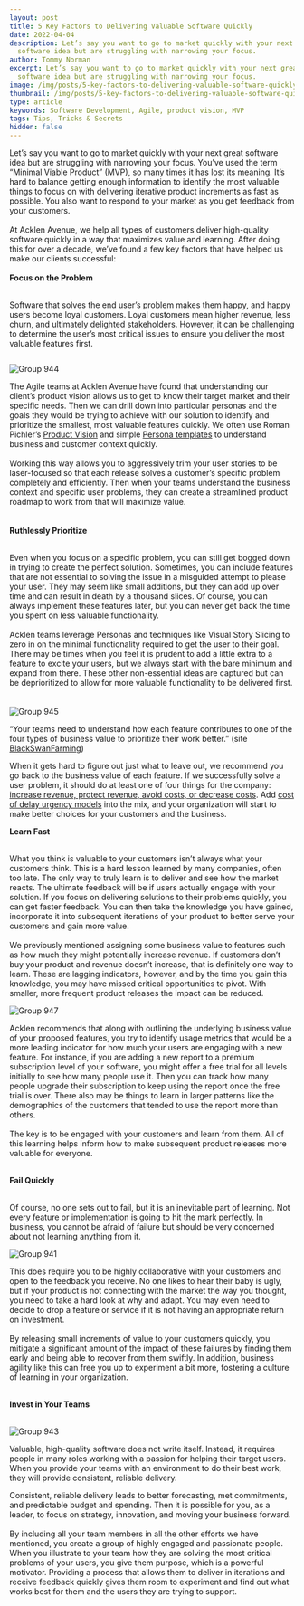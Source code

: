 ```yaml
---
layout: post
title: 5 Key Factors to Delivering Valuable Software Quickly
date: 2022-04-04
description: Let’s say you want to go to market quickly with your next great
  software idea but are struggling with narrowing your focus.
author: Tommy Norman
excerpt: Let’s say you want to go to market quickly with your next great
  software idea but are struggling with narrowing your focus.
image: /img/posts/5-key-factors-to-delivering-valuable-software-quickly-blog.jpg
thumbnail: /img/posts/5-key-factors-to-delivering-valuable-software-quickly-blog.jpg
type: article
keywords: Software Development, Agile, product vision, MVP
tags: Tips, Tricks & Secrets
hidden: false
---
```

Let’s say you want to go to market quickly with your next great software idea but are struggling with narrowing your focus. You’ve used the term “Minimal Viable Product” (MVP), so many times it has lost its meaning. It’s hard to balance getting enough information to identify the most valuable things to focus on with delivering iterative product increments as fast as possible. You also want to respond to your market as you get feedback from your customers.\
\
At Acklen Avenue, we help all types of customers deliver high-quality software quickly in a way that maximizes value and learning. After doing this for over a decade, we’ve found a few key factors that have helped us make our clients successful:\
\
**Focus on the Problem**

\
Software that solves the end user’s problem makes them happy, and happy users become loyal customers. Loyal customers mean higher revenue, less churn, and ultimately delighted stakeholders. However, it can be challenging to determine the user’s most critical issues to ensure you deliver the most valuable features first. 

![]()

![Group 944](https://f.hubspotusercontent20.net/hubfs/2805973/Group%20944.png)

The Agile teams at Acklen Avenue have found that understanding our client’s product vision allows us to get to know their target market and their specific needs. Then we can drill down into particular personas and the goals they would be trying to achieve with our solution to identify and prioritize the smallest, most valuable features quickly. We often use Roman Pichler’s [Product Vision](https://www.romanpichler.com/tools/product-vision-board/) and simple [Persona templates](https://www.romanpichler.com/the-persona-template) to understand business and customer context quickly.\
\
Working this way allows you to aggressively trim your user stories to be laser-focused so that each release solves a customer’s specific problem completely and efficiently. Then when your teams understand the business context and specific user problems, they can create a streamlined product roadmap to work from that will maximize value. \
\
\
**Ruthlessly Prioritize**

\
Even when you focus on a specific problem, you can still get bogged down in trying to create the perfect solution. Sometimes, you can include features that are not essential to solving the issue in a misguided attempt to please your user. They may seem like small additions, but they can add up over time and can result in death by a thousand slices. Of course, you can always implement these features later, but you can never get back the time you spent on less valuable functionality.\
\
Acklen teams leverage Personas and techniques like Visual Story Slicing to zero in on the minimal functionality required to get the user to their goal. There may be times when you feel it is prudent to add a little extra to a feature to excite your users, but we always start with the bare minimum and expand from there. These other non-essential ideas are captured but can be deprioritized to allow for more valuable functionality to be delivered first.\
\
\
![Group 945](https://f.hubspotusercontent20.net/hubfs/2805973/Group%20945.png)

“Your teams need to understand how each feature contributes to one of the four types of business value to prioritize their work better.” (site [BlackSwanFarming](https://blackswanfarming.com/))

When it gets hard to figure out just what to leave out, we recommend you go back to the business value of each feature. If we successfully solve a user problem, it should do at least one of four things for the company: [increase revenue, protect revenue, avoid costs, or decrease costs](https://blackswanfarming.com/understanding-value/). Add [cost of delay urgency models](http://blackswanfarming.com/urgency-profiles/) into the mix, and your organization will start to make better choices for your customers and the business.

**Learn Fast**

\
What you think is valuable to your customers isn’t always what your customers think. This is a hard lesson learned by many companies, often too late. The only way to truly learn is to deliver and see how the market reacts. The ultimate feedback will be if users actually engage with your solution. If you focus on delivering solutions to their problems quickly, you can get faster feedback. You can then take the knowledge you have gained, incorporate it into subsequent iterations of your product to better serve your customers and gain more value.\
\
We previously mentioned assigning some business value to features such as how much they might potentially increase revenue. If customers don’t buy your product and revenue doesn’t increase, that is definitely one way to learn. These are lagging indicators, however, and by the time you gain this knowledge, you may have missed critical opportunities to pivot. With smaller, more frequent product releases the impact can be reduced. 

![Group 947](https://f.hubspotusercontent20.net/hubfs/2805973/Group%20947.png)

Acklen recommends that along with outlining the underlying business value of your proposed features, you try to identify usage metrics that would be a more leading indicator for how much your users are engaging with a new feature. For instance, if you are adding a new report to a premium subscription level of your software, you might offer a free trial for all levels initially to see how many people use it. Then you can track how many people upgrade their subscription to keep using the report once the free trial is over. There also may be things to learn in larger patterns like the demographics of the customers that tended to use the report more than others.\
\
The key is to be engaged with your customers and learn from them. All of this learning helps inform how to make subsequent product releases more valuable for everyone.

 \
**Fail Quickly**

\
Of course, no one sets out to fail, but it is an inevitable part of learning. Not every feature or implementation is going to hit the mark perfectly. In business, you cannot be afraid of failure but should be very concerned about not learning anything from it.

![Group 941](https://f.hubspotusercontent20.net/hubfs/2805973/Group%20941.png)

This does require you to be highly collaborative with your customers and open to the feedback you receive. No one likes to hear their baby is ugly, but if your product is not connecting with the market the way you thought, you need to take a hard look at why and adapt. You may even need to decide to drop a feature or service if it is not having an appropriate return on investment.\
\
By releasing small increments of value to your customers quickly, you mitigate a significant amount of the impact of these failures by finding them early and being able to recover from them swiftly. In addition, business agility like this can free you up to experiment a bit more, fostering a culture of learning in your organization. 

 \
**Invest in Your Teams**

\
![Group 943](https://f.hubspotusercontent20.net/hubfs/2805973/Group%20943.png)

Valuable, high-quality software does not write itself. Instead, it requires people in many roles working with a passion for helping their target users. When you provide your teams with an environment to do their best work, they will provide consistent, reliable delivery. 

Consistent, reliable delivery leads to better forecasting, met commitments, and predictable budget and spending. Then it is possible for you, as a leader, to focus on strategy, innovation, and moving your business forward.\
\
By including all your team members in all the other efforts we have mentioned, you create a group of highly engaged and passionate people. When you illustrate to your team how they are solving the most critical problems of your users, you give them purpose, which is a powerful motivator. Providing a process that allows them to deliver in iterations and receive feedback quickly gives them room to experiment and find out what works best for them and the users they are trying to support.
